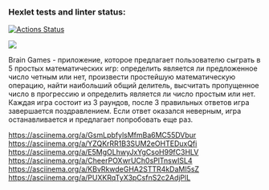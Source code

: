 ### Hexlet tests and linter status:
[![Actions Status](https://github.com/anasasiia/java-project-lvl1/workflows/hexlet-check/badge.svg)](https://github.com/anasasiia/java-project-lvl1/actions)

<a href="https://codeclimate.com/github/anasasiia/java-project-lvl1/maintainability"><img src="https://api.codeclimate.com/v1/badges/9a49e4a4c21b202b615a/maintainability"/></a>

Brain Games - приложение, которое предлагает пользователю сыграть в 5 простых математических игр: определить является 
ли предложенное число четным или нет, произвести простейшую математическую операцию, найти наибольший общий делитель, 
высчитать пропущенное число в прогрессию и определить является ли число простым или нет. Каждая игра состоит из 3 раундов, 
после 3 правильных ответов игра завершается поздравлением. Если ответ оказался неверным, игра останавливается и предлагает
попробовать еще раз. 


https://asciinema.org/a/GsmLpbfylsMfmBa6MC55DVbur
https://asciinema.org/a/YZQKrRR1B3SUM2eOHTEDuxQfi
https://asciinema.org/a/E5MgOLhwyJxYgCsoH99fC3HLV
https://asciinema.org/a/CheerPOXwrUCh0sPlTnswISL4
https://asciinema.org/a/KBvRkwdeGHA2STTR4kDaMI5sZ
https://asciinema.org/a/PUXKRqTyX3pCsfnS2c2AdjPlL
